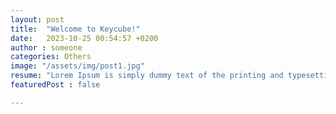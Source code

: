 ```yaml
---
layout: post
title:  "Welcome to Keycube!"
date:   2023-10-25 00:54:57 +0200
author : someone
categories: Others
image: "/assets/img/post1.jpg"
resume: "Lorem Ipsum is simply dummy text of the printing and typesetting industry."
featuredPost : false

---
```


